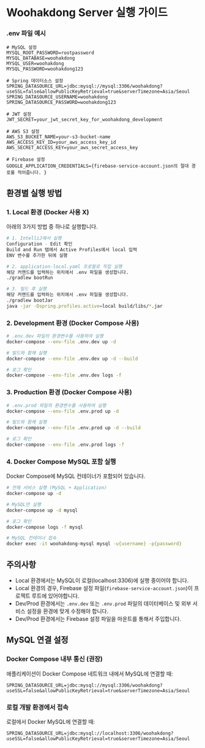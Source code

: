 # Woohakdong Server 실행 가이드

### .env 파일 예시
```env
# MySQL 설정
MYSQL_ROOT_PASSWORD=rootpassword
MYSQL_DATABASE=woohakdong
MYSQL_USER=woohakdong
MYSQL_PASSWORD=woohakdong123

# Spring 데이터소스 설정
SPRING_DATASOURCE_URL=jdbc:mysql://mysql:3306/woohakdong?useSSL=false&allowPublicKeyRetrieval=true&serverTimezone=Asia/Seoul
SPRING_DATASOURCE_USERNAME=woohakdong
SPRING_DATASOURCE_PASSWORD=woohakdong123

# JWT 설정
JWT_SECRET=your_jwt_secret_key_for_woohakdong_development

# AWS S3 설정
AWS_S3_BUCKET_NAME=your-s3-bucket-name
AWS_ACCESS_KEY_ID=your_aws_access_key_id
AWS_SECRET_ACCESS_KEY=your_aws_secret_access_key

# Firebase 설정
GOOGLE_APPLICATION_CREDENTIALS={firebase-service-account.json의 절대 경로를 적어줍니다. }
```

## 환경별 실행 방법

### 1. Local 환경 (Docker 사용 X)
아래의 3가지 방법 중 하나로 실행합니다.
```bash
# 1. IntelliJ에서 실행
Configuration - Edit 확인
Build and Run 탭에서 Active Profiles에서 local 입력
ENV 변수를 추가한 뒤에 실행

# 2. application-local.yaml 프로필로 직접 실행
해당 커멘드를 입력하는 위치에서 .env 파일을 생성합니다.
./gradlew bootRun  

# 3. 빌드 후 실행
해당 커멘드를 입력하는 위치에서 .env 파일을 생성합니다.
./gradlew bootJar
java -jar -Dspring.profiles.active=local build/libs/*.jar
```

### 2. Development 환경 (Docker Compose 사용)

```bash
# .env.dev 파일의 환경변수를 사용하여 실행
docker-compose --env-file .env.dev up -d

# 빌드와 함께 실행
docker-compose --env-file .env.dev up -d --build

# 로그 확인
docker-compose --env-file .env.dev logs -f
```

### 3. Production 환경 (Docker Compose 사용)

```bash
# .env.prod 파일의 환경변수를 사용하여 실행
docker-compose --env-file .env.prod up -d

# 빌드와 함께 실행
docker-compose --env-file .env.prod up -d --build

# 로그 확인
docker-compose --env-file .env.prod logs -f
```

### 4. Docker Compose MySQL 포함 실행

Docker Compose에 MySQL 컨테이너가 포함되어 있습니다.

```bash
# 전체 서비스 실행 (MySQL + Application)
docker-compose up -d

# MySQL만 실행
docker-compose up -d mysql

# 로그 확인
docker-compose logs -f mysql

# MySQL 컨테이너 접속
docker exec -it woohakdong-mysql mysql -u{username} -p{password}
```

## 주의사항

- Local 환경에서는 MySQL이 로컬(localhost:3306)에 실행 중이어야 합니다.
- Local 환경의 경우, Firebase 설정 파일(`firebase-service-account.json`)이 프로젝트 루트에 있어야합니다.
- Dev/Prod 환경에서는 `.env.dev` 또는 `.env.prod` 파일의 데이터베이스 및 외부 서비스 설정을 환경에 맞게 수정해야 합니다.
- Dev/Prod 환경에서는 Firebase 설정 파일을 마운트를 통해서 주입합니다.


## MySQL 연결 설정

### Docker Compose 내부 통신 (권장)
애플리케이션이 Docker Compose 네트워크 내에서 MySQL에 연결할 때:
```
SPRING_DATASOURCE_URL=jdbc:mysql://mysql:3306/woohakdong?useSSL=false&allowPublicKeyRetrieval=true&serverTimezone=Asia/Seoul
```

### 로컬 개발 환경에서 접속
로컬에서 Docker MySQL에 연결할 때:
```
SPRING_DATASOURCE_URL=jdbc:mysql://localhost:3306/woohakdong?useSSL=false&allowPublicKeyRetrieval=true&serverTimezone=Asia/Seoul
```